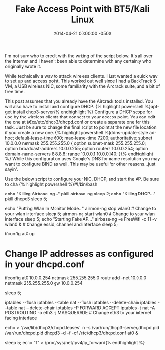 ﻿---
layout: post
title:  Fake Access Point with BT5/Kali Linux
date:   2014-04-21 00:00:00 -0500
categories: IT
---






I'm not sure who to credit with the writing of the script below. It's all over the Internet and I haven't been able to determine with any certainty who originally wrote it.

While technically a way to attack wireless clients, I just wanted a quick way to set up and access point. This worked out well since I had a BackTrack 5 VM, a USB wireless NIC, some familiarity with the Aircrack suite, and a bit of free time.

This post assumes that you already have the Aircrack tools installed. You will also have to install and configure DHCP.
{% highlight powershell %}apt-get install dhcp3-server{% endhighlight %}
Configure a DHCP scope for use by the wireless clients that connect to your access point. You can edit the one at â€œ/etc/dhcp3/dhcpd.conf or create a separate one for this task. Just be sure to change the final script to point at the new file location if you create a new one.
{% highlight powershell %}ddns-update-style ad-hoc;
default-lease-time 600;
max-lease-time 7200;
authoritative;
subnet 10.0.0.0 netmask 255.255.255.0 {
option subnet-mask 255.255.255.0;
option broadcast-address 10.0.0.255;
option routers 10.0.0.254;
option domain-name-servers 8.8.8.8;
range 10.0.0.1 10.0.0.140;
}{% endhighlight %}
While this configuration uses Google's DNS for name resolution you may want to configure BIND as well. This may be useful for other reasons...just sayin'.

Use the below script to configure your NIC, DHCP, and start the AP. Be sure to cha
{% highlight powershell %}#!/bin/bash

echo "Killing Airbase-ng..."
pkill airbase-ng
sleep 2;
echo "Killing DHCP..."
pkill dhcpd3
sleep 5;

echo "Putting Wlan In Monitor Mode..."
airmon-ng stop wlan0 # Change to your wlan interface
sleep 5;
airmon-ng start wlan0 # Change to your wlan interface
sleep 5;
echo "Starting Fake AP..."
airbase-ng -e FreeWifi -c 11 -v wlan0 &amp; # Change essid, channel and interface
sleep 5;

ifconfig at0 up
# Change IP addresses as configured in your dhcpd.conf
ifconfig at0 10.0.0.254 netmask 255.255.255.0
route add -net 10.0.0.0 netmask 255.255.255.0 gw 10.0.0.254

sleep 5;

iptables --flush
iptables --table nat --flush
iptables --delete-chain
iptables --table nat --delete-chain
iptables -P FORWARD ACCEPT
iptables -t nat -A POSTROUTING -o eth3 -j MASQUERADE # Change eth3 to your internet facing interface

echo > '/var/lib/dhcp3/dhcpd.leases'
ln -s /var/run/dhcp3-server/dhcpd.pid /var/run/dhcpd.pid
dhcpd3 -d -f -cf /etc/dhcp3/dhcpd.conf at0 &amp;

sleep 5;
echo "1" > /proc/sys/net/ipv4/ip_forward{% endhighlight %}


